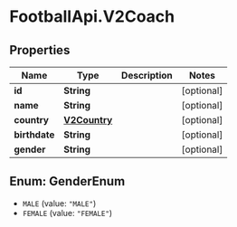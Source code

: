 # FootballApi.V2Coach

## Properties
Name | Type | Description | Notes
------------ | ------------- | ------------- | -------------
**id** | **String** |  | [optional] 
**name** | **String** |  | [optional] 
**country** | [**V2Country**](V2Country.md) |  | [optional] 
**birthdate** | **String** |  | [optional] 
**gender** | **String** |  | [optional] 

<a name="GenderEnum"></a>
## Enum: GenderEnum

* `MALE` (value: `"MALE"`)
* `FEMALE` (value: `"FEMALE"`)

